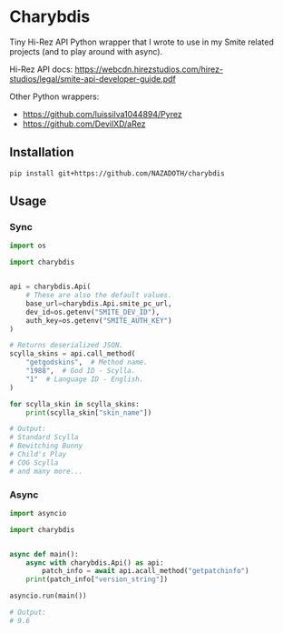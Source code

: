 # Charybdis
Tiny Hi-Rez API Python wrapper that I wrote to use in my Smite related projects (and to play around with async).

Hi-Rez API docs: https://webcdn.hirezstudios.com/hirez-studios/legal/smite-api-developer-guide.pdf

Other Python wrappers:
* https://github.com/luissilva1044894/Pyrez
* https://github.com/DevilXD/aRez

## Installation
`pip install git+https://github.com/NAZADOTH/charybdis`

## Usage
### Sync
```python
import os

import charybdis


api = charybdis.Api(
    # These are also the default values.
    base_url=charybdis.Api.smite_pc_url,
    dev_id=os.getenv("SMITE_DEV_ID"),
    auth_key=os.getenv("SMITE_AUTH_KEY")
)

# Returns deserialized JSON.
scylla_skins = api.call_method(
    "getgodskins",  # Method name.
    "1988",  # God ID - Scylla.
    "1"  # Language ID - English.
)

for scylla_skin in scylla_skins:
    print(scylla_skin["skin_name"])

# Output:
# Standard Scylla
# Bewitching Bunny
# Child's Play
# COG Scylla
# and many more...
```
### Async
```python
import asyncio

import charybdis


async def main():
    async with charybdis.Api() as api:
        patch_info = await api.acall_method("getpatchinfo")
    print(patch_info["version_string"])

asyncio.run(main())

# Output:
# 9.6
```
